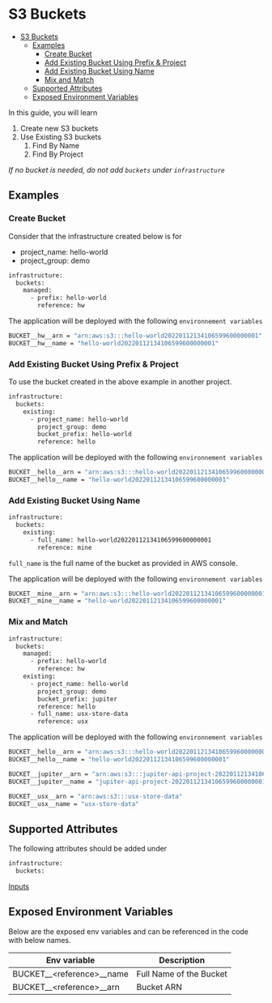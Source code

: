 # S3 Buckets

- [S3 Buckets](#s3-buckets)
  - [Examples](#examples)
    - [Create Bucket](#create-bucket)
    - [Add Existing Bucket Using Prefix & Project](#add-existing-bucket-using-prefix--project)
    - [Add Existing Bucket Using Name](#add-existing-bucket-using-name)
    - [Mix and Match](#mix-and-match)
  - [Supported Attributes](#supported-attributes)
  - [Exposed Environment Variables](#exposed-environment-variables)

In this guide, you will learn

1. Create new S3 buckets
2. Use Existing S3 buckets
   1. Find By Name
   2. Find By Project

*If no bucket is needed, do not add `buckets` under `infrastructure`*

## Examples

### Create Bucket

Consider that the infrastructure created below is for

- project_name: hello-world
- project_group: demo

```bash
infrastructure:
  buckets:
    managed:
      - prefix: hello-world
        reference: hw
```

The application will be deployed with the following `environnement variables`

```bash
BUCKET__hw__arn = "arn:aws:s3:::hello-world20220112134106599600000001"
BUCKET__hw__name = "hello-world20220112134106599600000001"
```

### Add Existing Bucket Using Prefix & Project

To use the bucket created in the above example in another project.

```bash
infrastructure:
  buckets:
    existing:
      - project_name: hello-world
        project_group: demo
        bucket_prefix: hello-world
        reference: hello
```

The application will be deployed with the following `environnement variables`

```bash
BUCKET__hello__arn = "arn:aws:s3:::hello-world20220112134106599600000001"
BUCKET__hello__name = "hello-world20220112134106599600000001"
```

### Add Existing Bucket Using Name

```bash
infrastructure:
  buckets:
    existing:
      - full_name: hello-world20220112134106599600000001
        reference: mine
```

`full_name` is the full name of the bucket as provided in AWS console.

The application will be deployed with the following `environnement variables`

```bash
BUCKET__mine__arn = "arn:aws:s3:::hello-world20220112134106599600000001"
BUCKET__mine__name = "hello-world20220112134106599600000001"
```

### Mix and Match

```bash
infrastructure:
  buckets:
    managed:
      - prefix: hello-world
        reference: hw
    existing:
      - project_name: hello-world
        project_group: demo
        bucket_prefix: jupiter
        reference: hello
      - full_name: usx-store-data
        reference: usx
```

The application will be deployed with the following `environnement variables`

```bash
BUCKET__hello__arn = "arn:aws:s3:::hello-world20220112134106599600000001"
BUCKET__hello__name = "hello-world20220112134106599600000001"

BUCKET__jupiter__arn = "arn:aws:s3:::jupiter-api-project-20220112134106599600000001"
BUCKET__jupiter__name = "jupiter-api-project-20220112134106599600000001"

BUCKET__usx__arn = "arn:aws:s3:::usx-store-data"
BUCKET__usx__name = "usx-store-data"
```

## Supported Attributes

The following attributes should be added under

```bash
infrastructure:
  buckets:
```

[Inputs](../modules/common/buckets/README.md#inputs)

## Exposed Environment Variables

Below are the exposed env variables and can be referenced  in the code with below names.

| Env variable               | Description             |
| -------------------------- | ----------------------- |
| BUCKET__\<reference>__name | Full Name of the Bucket |
| BUCKET__\<reference>__arn  | Bucket ARN              |
